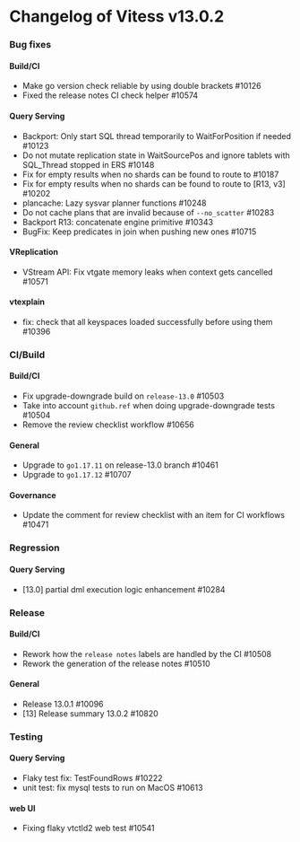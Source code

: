 # Changelog of Vitess v13.0.2

### Bug fixes 
#### Build/CI
 * Make go version check reliable by using double brackets #10126
 * Fixed the release notes CI check helper #10574 
#### Query Serving
 * Backport: Only start SQL thread temporarily to WaitForPosition if needed #10123
 * Do not mutate replication state in WaitSourcePos and ignore tablets with SQL_Thread stopped in ERS #10148
 * Fix for empty results when no shards can be found to route to #10187
 * Fix for empty results when no shards can be found to route to [R13, v3] #10202
 * plancache: Lazy sysvar planner functions #10248
 * Do not cache plans that are invalid because of `--no_scatter` #10283
 * Backport R13: concatenate engine primitive #10343
 * BugFix: Keep predicates in join when pushing new ones #10715 
#### VReplication
 * VStream API: Fix vtgate memory leaks when context gets cancelled #10571 
#### vtexplain
 * fix: check that all keyspaces loaded successfully before using them #10396
### CI/Build 
#### Build/CI
 * Fix upgrade-downgrade build on `release-13.0` #10503
 * Take into account `github.ref` when doing upgrade-downgrade tests #10504
 * Remove the review checklist workflow #10656 
#### General
 * Upgrade to `go1.17.11` on release-13.0 branch #10461
 * Upgrade to `go1.17.12` #10707 
#### Governance
 * Update the comment for review checklist with an item for CI workflows #10471
### Regression 
#### Query Serving
 * [13.0] partial dml execution logic enhancement #10284
### Release 
#### Build/CI
 * Rework how the `release notes` labels are handled by the CI #10508
 * Rework the generation of the release notes #10510 
#### General
 * Release 13.0.1 #10096
 * [13] Release summary 13.0.2 #10820
### Testing 
#### Query Serving
 * Flaky test fix: TestFoundRows #10222
 * unit test: fix mysql tests to run on MacOS #10613 
#### web UI
 * Fixing flaky vtctld2 web test #10541

